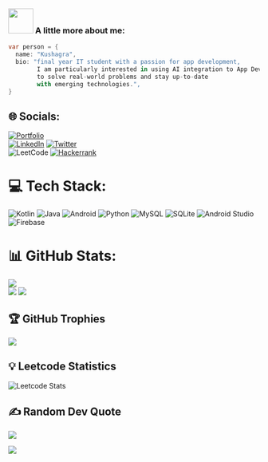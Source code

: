 ### <img src="https://media.giphy.com/media/VgCDAzcKvsR6OM0uWg/giphy.gif" width="50"> A little more about me:

```dart
var person = {
  name: "Kushagra",
  bio: "final year IT student with a passion for app development, 
        I am particularly interested in using AI integration to App Development 
        to solve real-world problems and stay up-to-date 
        with emerging technologies.",
}
```
## 🌐 Socials:
[![Portfolio](https://img.shields.io/badge/Portfolio-%23000000.svg?style=for-the-badge&logo=firefox&logoColor=#FF7139)]() <br>
[![LinkedIn](https://img.shields.io/badge/linkedin-%230077B5.svg?style=for-the-badge&logo=linkedin&logoColor=white)](https://www.linkedin.com/in/kushagra-tiwari-9706262ba/) 
[![Twitter](https://img.shields.io/badge/Twitter-%231DA1F2.svg?style=for-the-badge&logo=Twitter&logoColor=white)](https://x.com/AlgoArchitect3) <br>
![LeetCode](https://img.shields.io/badge/LeetCode-000000?style=for-the-badge&logo=LeetCode&logoColor=#d16c06)
[![Hackerrank](https://img.shields.io/badge/-Hackerrank-2EC866?style=for-the-badge&logo=HackerRank&logoColor=white)](https://www.hackerrank.com/profile/kushagratiwari31) 
# 💻 Tech Stack:

![Kotlin](https://img.shields.io/badge/kotlin-%237F52FF.svg?style=for-the-badge&logo=kotlin&logoColor=white)
![Java](https://img.shields.io/badge/java-%23ED8B00.svg?style=for-the-badge&logo=openjdk&logoColor=white)
![Android](https://img.shields.io/badge/Android-3DDC84?style=for-the-badge&logo=android&logoColor=white)
![Python](https://img.shields.io/badge/python-3670A0?style=for-the-badge&logo=python&logoColor=ffdd54) 
![MySQL](https://img.shields.io/badge/mysql-4479A1.svg?style=for-the-badge&logo=mysql&logoColor=white)
![SQLite](https://img.shields.io/badge/sqlite-%2307405e.svg?style=for-the-badge&logo=sqlite&logoColor=white)
![Android Studio](https://img.shields.io/badge/android%20studio-346ac1?style=for-the-badge&logo=android%20studio&logoColor=white)
![Firebase](https://img.shields.io/badge/firebase-%23039BE5.svg?style=for-the-badge&logo=firebase) 
# 📊 GitHub Stats:
![](http://github-profile-summary-cards.vercel.app/api/cards/profile-details?username=Kushagra334&theme=radical)<br/>
![](http://github-profile-summary-cards.vercel.app/api/cards/repos-per-language?username=Kushagra334&theme=moonlight)
![](http://github-profile-summary-cards.vercel.app/api/cards/most-commit-language?username=Kushagra334&theme=moonlight)

## 🏆 GitHub Trophies
![](https://github-profile-trophy.vercel.app/?username=Kushagra334&theme=radical&no-frame=false&no-bg=true&margin-w=4)

## 💡 Leetcode Statistics
![Leetcode Stats](https://leetcode.card.workers.dev/?username=KushagraT3&theme=dark)

## ✍️ Random Dev Quote
![](https://quotes-github-readme.vercel.app/api?type=horizontal&theme=dark)

![](https://komarev.com/ghpvc/?username=Kushagra334&color=red)

<!-- Proudly created with GPRM ( https://gprm.itsvg.in ) -->

